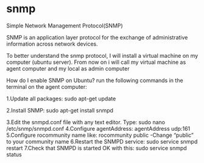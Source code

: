 # snmp
Simple Network Management Protocol(SNMP)

SNMP is an application layer protocol for the exchange of administrative information across network devices.


To better understand the snmp protocol, I will install a virtual machine on my computer (ubuntu server). From now on i will call my virtual machine as agent computer and my local as admin computer

How do I enable SNMP on Ubuntu?
run the following commands in the terminal on the agent computer:

1.Update all packages: sudo apt-get update

2.Install SNMP: sudo apt-get install snmpd

3.Edit the snmpd.conf file with any text editor. Type: sudo nano /etc/snmp/snmpd.conf
4.Configure agentAddress: agentAddress udp:161
5.Configure rocommunity name like: rocommunity public
-Change “public” to your community name
6.Restart the SNMPD service: sudo service snmpd restart
7.Check that SNMPD is started OK with this: sudo service snmpd status
